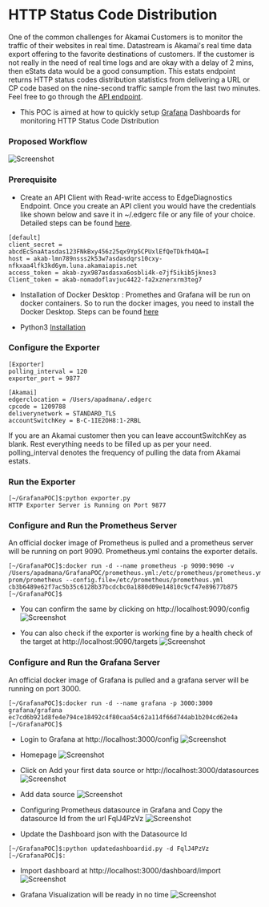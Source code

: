 # HTTP Status Code Distribution
One of the common challenges for Akamai Customers is to monitor the traffic of their websites in real time. Datastream is Akamai's real time data export offering to the favorite destinations of customers. If the customer is not really in the need of real time logs and are okay with a delay of 2 mins, then eStats data would be a good consumption. This estats endpoint returns HTTP status codes distribution statistics from delivering a URL or CP code based on the nine-second traffic sample from the last two minutes.
Feel free to go through the [API endpoint](https://techdocs.akamai.com/edge-diagnostics/reference/post-estats).

- This POC is aimed at how to quickly setup [Grafana](https://grafana.com/) Dashboards for monitoring HTTP Status Code Distribution

### Proposed Workflow
![Screenshot](images/arch.jpg)

### Prerequisite
- Create an API Client with Read-write access to EdgeDiagnostics Endpoint. Once you create an API client you would have the credentials like shown below and save it in ~/.edgerc file or any file of your choice. Detailed steps can be found [here](https://techdocs.akamai.com/developer/docs/set-up-authentication-credentials).
```
[default] 
client_secret = abcdEcSnaAtasdas123FNkBxy456z25qx9Yp5CPUxlEfQeTDkfh4QA=I 
host = akab-lmn789nsss2k53w7asdasdqrs10cxy-nfkxaa4lfk3kd6ym.luna.akamaiapis.net 
access_token = akab-zyx987asdasxa6osbli4k-e7jf5ikib5jknes3
Client_token = akab-nomadoflavjuc4422-fa2xznerxrm3teg7
```

- Installation of Docker Desktop : Promethes and Grafana will be run on docker containers. So to run the docker images, you need to install the Docker Desktop. Steps can be found [here](https://www.docker.com/products/docker-desktop/)

- Python3 [Installation](https://www.python.org/downloads/) 

### Configure the Exporter
```
[Exporter]
polling_interval = 120
exporter_port = 9877

[Akamai]
edgerclocation = /Users/apadmana/.edgerc
cpcode = 1209788
deliverynetwork = STANDARD_TLS
accountSwitchKey = B-C-1IE2OH8:1-2RBL
```
If you are an Akamai customer then you can leave accountSwitchKey as blank. Rest everything needs to be filled up as per your need.
polling_interval denotes the frequency of pulling the data from Akamai estats.


### Run the Exporter
```
[~/GrafanaPOC]$:python exporter.py 
HTTP Exporter Server is Running on Port 9877
```

### Configure and Run the Prometheus Server
An official docker image of Prometheus is pulled and a prometheus server will be running on port 9090. Prometheus.yml contains the exporter details.
```
[~/GrafanaPOC]$:docker run -d --name prometheus -p 9090:9090 -v /Users/apadmana/GrafanaPOC/prometheus.yml:/etc/prometheus/prometheus.yml prom/prometheus --config.file=/etc/prometheus/prometheus.yml
cb3b6489e62f7ac5b35c6128b37bcdcbc0a1880d09e14810c9cf47e89677b875
[~/GrafanaPOC]$
```

- You can confirm the same by clicking on http://localhost:9090/config
![Screenshot](images/promconfig.png)

- You can also check if the exporter is working fine by a health check of the target at http://localhost:9090/targets
![Screenshot](images/promtargets.png)


### Configure and Run the Grafana Server
An official docker image of Grafana is pulled and a grafana server will be running on port 3000. 
```
[~/GrafanaPOC]$:docker run -d --name grafana -p 3000:3000 grafana/grafana
ec7cd6b921d8fe4e794ce18492c4f80caa54c62a114f66d744ab1b204cd62e4a
[~/GrafanaPOC]$
```

- Login to Grafana at http://localhost:3000/config
![Screenshot](images/grafanalogin.png)

- Homepage
![Screenshot](images/grafanahome.png)

- Click on Add your first data source or http://localhost:3000/datasources
![Screenshot](images/grafanadatasource.png)

- Add data source
![Screenshot](images/grafanaadddatasource.png)

- Configuring Prometheus datasource in Grafana and Copy the datasource Id from the url FqlJ4PzVz
![Screenshot](images/grafanaprometheus.png)

- Update the Dashboard json with the Datasource Id
```
[~/GrafanaPOC]$:python updatedashboardid.py -d FqlJ4PzVz
[~/GrafanaPOC]$:
```

- Import dashboard at http://localhost:3000/dashboard/import
![Screenshot](images/grafanaimport.png)

- Grafana Visualization will be ready in no time
![Screenshot](images/grafanadashboard.png)
